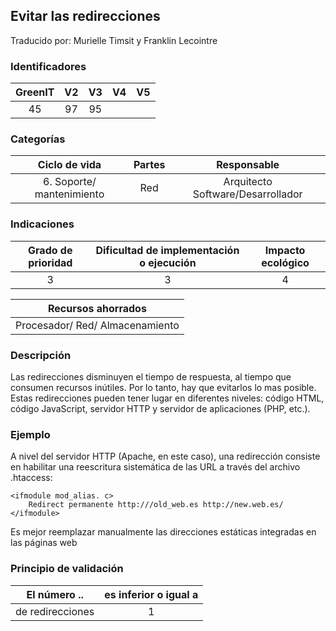 ## Evitar las redirecciones

Traducido por: Murielle Timsit y Franklin Lecointre

### Identificadores

| GreenIT | V2  | V3  | V4  | V5  |
| :-----: | :-: | :-: | :-: | :-: |
|   45    | 97  | 95  |     |     |

### Categorías

|       Ciclo de vida       | Partes |            Responsable            |
| :-----------------------: | :----: | :-------------------------------: |
| 6. Soporte/ mantenimiento |  Red   | Arquitecto Software/Desarrollador |

### Indicaciones

| Grado de prioridad | Dificultad de implementación o ejecución | Impacto ecológico |
| :----------------: | :--------------------------------------: | :---------------: |
|         3          |                    3                     |         4         |

|       Recursos ahorrados        |
| :-----------------------------: |
| Procesador/ Red/ Almacenamiento |

### Descripción

Las redirecciones disminuyen el tiempo de respuesta, al tiempo que consumen recursos inútiles. Por lo tanto, hay que evitarlos lo mas posible. Estas redirecciones pueden tener lugar en diferentes niveles: código HTML, código JavaScript, servidor HTTP y servidor de aplicaciones (PHP, etc.).

### Ejemplo

A nivel del servidor HTTP (Apache, en este caso), una redirección consiste en habilitar una reescritura sistemática de las URL a través del archivo
.htaccess:

```apacheconf
<ifmodule mod_alias. c>
	Redirect permanente http:///old_web.es http://new.web.es/
</ifmodule>
```

Es mejor reemplazar manualmente las direcciones estáticas integradas en las páginas web

### Principio de validación

| El número ..     | es inferior o igual a |
| ---------------- | :-------------------: |
| de redirecciones |           1           |
